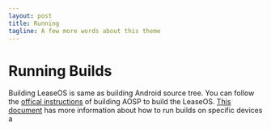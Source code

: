 ```yaml
---
layout: post
title: Running
tagline: A few more words about this theme
---
```

# Running Builds
Building LeaseOS is same as building Android source tree. You can follow the [offical instructions](https://source.android.com/setup/build/building)
of building AOSP to build the LeaseOS. [This document](https://source.android.com/setup/build/running) has more information about
how to run builds on specific devices a